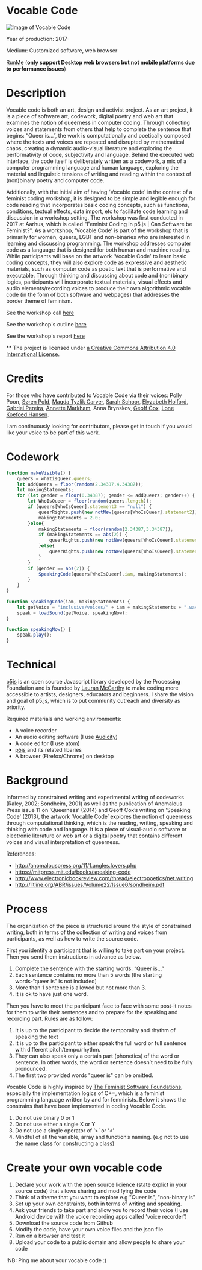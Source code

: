 # Vocable Code

![Image of Vocable Code](http://siusoon.net/wp-content/uploads/2017/10/vocablecode.png)

Year of production: 2017-

Medium: Customized software, web browser

[RunMe](https://rawgit.com/siusoon/VocableCode/master/vocablecode_program/index.html)
(**only support Desktop web browsers but not mobile platforms due to performance issues**)

# Description

Vocable code is both an art, design and activist project. As an art project, it is a piece of software art, codework, digital poetry and web art that examines the notion of queerness in computer coding. Through collecting voices and statements from others that help to complete the sentence that begins: “Queer is…”, the work is computationally and poetically composed where the texts and voices are repeated and disrupted by mathematical chaos, creating a dynamic audio-visual literature and exploring the performativity of code, subjectivity and language. Behind the executed web interface, the code itself is deliberately written as a codework, a mix of a computer programming language and human language, exploring the material and linguistic tensions of writing and reading within the context of (non)binary poetry and computer code.

Additionally, with the initial aim of having 'Vocable code' in the context of a feminist coding workshop, it is designed to be simple and legible enough for code reading that incorporates basic coding concepts, such as functions, conditions, textual effects, data import, etc to facilitate code learning and discussion in a workshop setting. The workshop was first conducted in 2017 at Aarhus, which is called "Feminist Coding in p5.js | Can Software be Feminist?". As a workshop, 'Vocable Code' is part of the workshop that is primarily for women, queers, LGBT and non-binaries who are interested in learning and discussing programming. The workshop addresses computer code as a language that is designed for both human and machine reading. While participants will base on the artwork 'Vocable Code' to learn basic coding concepts, they will also explore code as expressive and aesthetic materials, such as computer code as poetic text that is performative and executable. Through thinking and discussing about code and (non)binary logics, participants will incorporate textual materials, visual effects and audio elements/recording voices to produce their own algorithmic vocable code (in the form of both software and webpages) that addresses the border theme of feminism.

See the workshop call [here](https://notnull.andersvisti.dk/workshop/feminist-coding-p5js-can-software-be-feminist)

See the workshop's outline [here](https://github.com/siusoon/VocableCode/tree/master/workshop)

See the workshop's report [here](http://computationalthinking.siusoon.net/articles/a-report-on-the-feminist-coding-workshop-in-p5-js/)

** The project is licensed under [a Creative Commons Attribution 4.0 International License](https://creativecommons.org/licenses/by/4.0/).

# Credits

For those who have contributed to Vocable Code via their voices: Polly Poon, [Søren Pold](http://pure.au.dk/portal/en/persons/id(4db7e12a-61c5-4e14-9259-5a071cb224eb).html), [Magda Tyzlik Carver](http://thecommonpractice.org/), [Sarah Schoor](http://pure.au.dk/portal/en/persons/id(eee59ed0-acdd-45a2-8661-79fab555a694).html), [Elyzabeth Holford](http://ohiofusion.com/10-questions-with-elyzabeth-holford/), [Gabriel Pereira](http://gabrielpereira.net/), [Annette Markham](https://annettemarkham.com/), Anna Brynskov, [Geoff Cox](http://www.anti-thesis.net/), [Lone Koefoed Hansen](http://pure.au.dk/portal/en/persons/lone-koefoed-hansen(ae5c1697-dc84-4a67-8ba9-b7cb62bbaea3)/projects.html).

I am continuously looking for contributors, please get in touch if you would like your voice to be part of this work.

# Codework
```javascript
function makeVisible() {
	queers = whatisQueer.queers;
	let addQueers = floor(random(2.34387,4.34387));
	let makingStatements;
	for (let gender = floor(0.34387); gender <= addQueers; gender++) {
		let WhoIsQueer = floor(random(queers.length));
		if (queers[WhoIsQueer].statement3 == "null") {
			queerRights.push(new notNew(queers[WhoIsQueer].statement2));
			makingStatements = 2.0;
		}else{
			makingStatements = floor(random(2.34387,3.34387));
			if (makingStatements == abs(2)) {
				queerRights.push(new notNew(queers[WhoIsQueer].statement2));
			}else{
				queerRights.push(new notNew(queers[WhoIsQueer].statement3));
			}
		}
		if (gender == abs(2)) {
			SpeakingCode(queers[WhoIsQueer].iam, makingStatements);
		}
	}
}

function SpeakingCode(iam, makingStatements) {
	let getVoice = "inclusive/voices/" + iam + makingStatements + ".wav";
	speak = loadSound(getVoice, speakingNow);
}

function speakingNow() {
	speak.play();
}

```

# Technical

[p5js](https://p5js.org/) is an open source Javascript library developed by the Processing Foundation and is founded by [Lauran McCarthy](http://lauren-mccarthy.com/) to make coding more accessible to artists, designers, educators and beginners. I share the vision and goal of p5.js, which is to put community outreach and diversity as priority.

Required materials and working environments:
- A voice recorder
- An audio editing software (I use [Audicity](http://www.audacityteam.org/))
- A code editor (I use atom)
- [p5js](https://p5js.org/) and its related libaries
- A browser (Firefox/Chrome) on desktop

# Background

Informed by constrained writing and experimental writing of codeworks (Raley, 2002; Sondheim, 2001) as well as the publication of Anomalous Press issue 11 on ‘Queerness’ (2014) and Geoff Cox’s writing on 'Speaking Code' (2013), the artwork ‘Vocable Code’ explores the notion of queerness through computational thinking, which is the reading, writing, speaking and thinking with code and language. It is a piece of visual-audio software or electronic literature or web art or a digital poetry that contains different voices and visual interpretation of queerness.

References:

* http://anomalouspress.org/11/1.angles.lovers.php
* https://mitpress.mit.edu/books/speaking-code
* http://www.electronicbookreview.com/thread/electropoetics/net.writing
* http://litline.org/ABR/issues/Volume22/Issue6/sondheim.pdf

# Process

The organization of the piece is structured around the style of constrained writing, both in terms of the collection of writing and voices from participants, as well as how to write the source code.

First you identify a participant that is willing to take part on your project. Then you send them instructions in advance as below.

1.	Complete the sentence with the starting words: “Queer is…”
2.	Each sentence contains no more than 5 words (the starting words-“queer is” is not included)
3.	More than 1 sentence is allowed but not more than 3.
4.	It is ok to have just one word.

Then you have to meet the participant face to face with some post-it notes for them to write their sentences and to prepare for the speaking and recording part. Rules are as follow:

1.	It is up to the participant to decide the temporality and rhythm of speaking the text
2.	It is up to the participant to either speak the full word or full sentence with different pitch/tempo/rhythm.
3.	They can also speak only a certain part (phonetics) of the word or sentence. In other words, the word or sentence doesn’t need to be fully pronounced.
4.	The first two provided words "queer is" can be omitted.

Vocable Code is highly inspired by [The Feminist Software Foundations](https://github.com/TheFeministSoftwareFoundation/C-plus-Equality), especially the implementation logics of C+=, which is a feminist programming language written by and for femninists. Below it shows the constrains that have been implemented in coding Vocable Code.

1.	Do not use binary 0 or 1
2.	Do not use either a single X or Y
3.	Do not use a single operator of ‘>’ or ‘<’
4.	Mindful of all the variable, array and function’s naming. (e.g not to use the name class for constructing a class)

# Create your own vocable code

1. Declare your work with the open source licience (state explict in your source code) that allows sharing and modifying the code
2. Think of a theme that you want to explore e.g "Queer is", "non-binary is"
3. Set up your own constraints, both in terms of writing and speaking.
4. Ask your friends to take part and allow you to record their voice (I use Android device with the voice recording apps called 'voice recorder')
5. Download the source code from Github
6. Modify the code, have your own voice files and the json file
7. Run on a browser and test it
8. Upload your code to a public domain and allow people to share your code

!NB: Ping me about your vocable code :)
